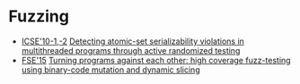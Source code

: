 # Fuzzing

* [ICSE'10-1](https://dblp.org/db/conf/icse/icse2010-1.html),[-2](ICSE'10) [Detecting atomic-set serializability violations in multithreaded programs through active randomized testing](https://scholar.google.com/scholar?q=Detecting+atomic-set+serializability+violations+in+multithreaded+programs+through+active+randomized+testing)
* [FSE'15](https://dblp.org/db/conf/sigsoft/fse2015.html) [Turning programs against each other: high coverage fuzz-testing using binary-code mutation and dynamic slicing](https://scholar.google.com/scholar?q=Turning+programs+against+each+other%3A+high+coverage+fuzz-testing+using+binary-code+mutation+and+dynamic+slicing)
